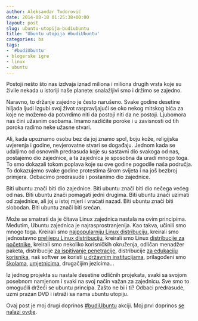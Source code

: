 ```yaml
---
author: Aleksandar Todorović
date: 2014-08-18 01:25:38+00:00
layout: post
slug: ubuntu-utopija-budiubuntu
title: 'Ubuntu utopija #budiUbuntu'
categories: bs
tags:
- '#budiUbuntu'
- blogerske igre
- linux
- ubuntu
---
```


Postoji nešto što nas izdvaja iznad miliona i miliona drugih vrsta koje su živile nekada u istoriji naše planete: snalažljivi smo i držimo se zajedno.

Naravno, to držanje zajedno je često narušeno. Svake godine desetine hiljada ljudi izgubi svoj život raspravljajući se oko nekog mitskog bića za koje ne možemo da potvrdimo niti da postoji niti da ne postoji. Ljubomora nas čini užasnim osobama. Imamo različite poroke i u zavisnosti od tih poroka radimo neke užasne stvari.

Ali, kada upoznamo osobu bez da joj znamo spol, boju kože, religijska uvjerenja i godine, nevjerovatne stvari se događaju. Jednom kada se udaljimo od osnovnih predrasuda koje su sastavni dio svakoga od nas, postajemo dio zajednice, a ta zajednica je sposobna da uradi mnogo toga. To smo dokazali tokom poplava koje su ove godine pogodile naša područja. To dokazujemo svake godine protestima širom svijeta i na još bezbroj primjera. Odbacimo predrasude i postanimo dio zajednice.

Biti ubuntu znači biti dio zajednice. Biti ubuntu znači biti dio nečega većeg od nas. Biti ubuntu znači pomagati jedni drugima. Biti ubuntu znači uzimati od zajednice, ali joj u istoj mjeri i vraćati nazad. Biti ubuntu znači biti slobodan. Biti ubuntu znači biti srećan.

Može se smatrati da je čitava Linux zajednica nastala na ovim principima. Međutim, Ubuntu zajednica je najrasprostranjenija. Kao takva, učinili smo mnogo toga. Kreirali smo [najpopularniju Linux distribuciju](http://www.ubuntu.com/download/desktop), kreirali smo jednostavno [prelijepu Linux distribuciju](http://elementaryos.org/), kreirali smo Linux [distribucije za početnike](http://linuxmint.com/), kreirali smo nekoliko korisničkih okruženja, odličan menadžer paketa, distribucije [za ispitivanje penetracije](http://www.backbox.org/), distribucije [za edukaciju korisnika](http://edubuntu.com/), naš softver se koristi [u državnim institucijama](http://www.muenchen.de/rathaus/Stadtverwaltung/Direktorium/LiMux.html), prilagođeni smo [školama](http://www.educa.madrid.org/web/madrid_linux/), [umjetnicima](http://ubuntustudio.org/), drugačijim jezicima...

Iz jednog projekta su nastale desetine odličnih projekata, svaki sa svojom posebnom namjenom i svaki na svoj način važan za zajednicu. Sve smo to omogućili držeći se ubuntu principa. Zašto ne bi i ti? Odbaci predrasude, uzmi prazan DVD i istraži sa nama ubuntu utopiju.

Ovaj post je moj drugi doprinos [#budiUbuntu](https://twitter.com/search?&q=%23budiUbuntu) akciji. Moj prvi doprinos [se nalazi ovdje](http://aleksandartodorovic.wordpress.com/2014/08/18/moj-put-od-fedore-preko-archa-do-ubuntu-derivata-budiubuntu/).
